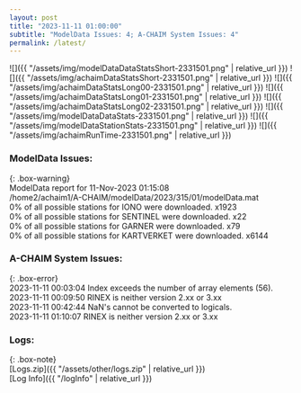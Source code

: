 ```yaml
---
layout: post
title: "2023-11-11 01:00:00"
subtitle: "ModelData Issues: 4; A-CHAIM System Issues: 4"
permalink: /latest/
---
```


![]({{ "/assets/img/modelDataDataStatsShort-2331501.png" | relative_url }})
![]({{ "/assets/img/achaimDataStatsShort-2331501.png" | relative_url }})
![]({{ "/assets/img/achaimDataStatsLong00-2331501.png" | relative_url }})
![]({{ "/assets/img/achaimDataStatsLong01-2331501.png" | relative_url }})
![]({{ "/assets/img/achaimDataStatsLong02-2331501.png" | relative_url }})
![]({{ "/assets/img/modelDataDataStats-2331501.png" | relative_url }})
![]({{ "/assets/img/modelDataStationStats-2331501.png" | relative_url }})
![]({{ "/assets/img/achaimRunTime-2331501.png" | relative_url }})


### ModelData Issues:  
  
{: .box-warning}  
 ModelData report for 11-Nov-2023 01:15:08   
 /home2/achaim1/A-CHAIM/modelData/2023/315/01/modelData.mat   
 0% of all possible stations for IONO were downloaded. x1923   
 0% of all possible stations for SENTINEL were downloaded. x22   
 0% of all possible stations for GARNER were downloaded. x79   
 0% of all possible stations for KARTVERKET were downloaded. x6144   
  
### A-CHAIM System Issues:  
  
{: .box-error}  
2023-11-11 00:03:04 Index exceeds the number of array elements (56).  
2023-11-11 00:09:50 RINEX is neither version 2.xx or 3.xx  
2023-11-11 00:42:44 NaN's cannot be converted to logicals.  
2023-11-11 01:10:07 RINEX is neither version 2.xx or 3.xx  

### Logs:  
  
{: .box-note}  
[Logs.zip]({{ "/assets/other/logs.zip" | relative_url }})  
[Log Info]({{ "/logInfo" | relative_url }})  
